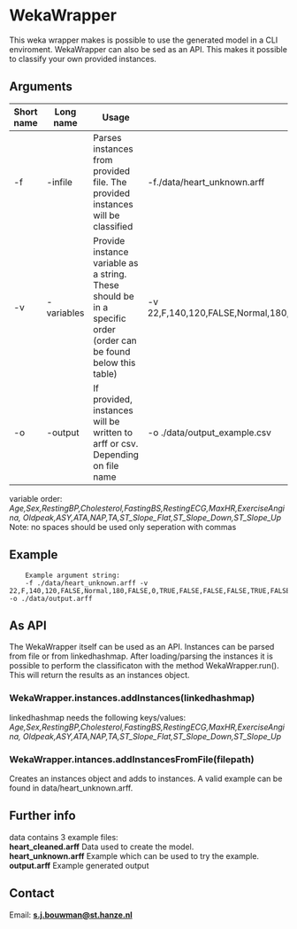 # WekaWrapper
This weka wrapper makes is possible to use the generated model in a CLI enviroment. WekaWrapper can also be 
sed as an API. 
This makes it possible to classify your own provided instances.


## Arguments
| Short name | Long name  | Usage                                                                                                               | Example                                                                          |
|------------|------------|---------------------------------------------------------------------------------------------------------------------|----------------------------------------------------------------------------------|
| -f         | -infile    | Parses instances from provided file.    The provided instances will be classified                                   | -f./data/heart_unknown.arff                                                      |
| -v         | -variables | Provide instance variable as a string.    These should be in a specific order (order can be found below this table) | -v 22,F,140,120,FALSE,Normal,180,FALSE,0,TRUE,FALSE,FALSE,FALSE,TRUE,FALSE,FALSE |
| -o         | -output    | If provided, instances will be written to arff or csv. Depending on file name                                       | -o ./data/output_example.csv                                                     |

variable order: *Age,Sex,RestingBP,Cholesterol,FastingBS,RestingECG,MaxHR,ExerciseAngina,
Oldpeak,ASY,ATA,NAP,TA,ST_Slope_Flat,ST_Slope_Down,ST_Slope_Up*  
Note: no spaces should be used only seperation with commas

## Example
        Example argument string:
        -f ./data/heart_unknown.arff -v 22,F,140,120,FALSE,Normal,180,FALSE,0,TRUE,FALSE,FALSE,FALSE,TRUE,FALSE,FALSE -o ./data/output.arff

## As API
The WekaWrapper itself can be used as an API.
Instances can be parsed from file or from linkedhashmap.
After loading/parsing the instances it is possible to perform the classificaton with 
the method WekaWrapper.run(). This will return the results as an instances object.

### WekaWrapper.instances.addInstances(linkedhashmap)
linkedhashmap needs the following keys/values: 
*Age,Sex,RestingBP,Cholesterol,FastingBS,RestingECG,MaxHR,ExerciseAngina,
Oldpeak,ASY,ATA,NAP,TA,ST_Slope_Flat,ST_Slope_Down,ST_Slope_Up*

### WekaWrapper.intances.addInstancesFromFile(filepath)
Creates an instances object and adds to instances.
A valid example can be found in data/heart_unknown.arff.

## Further info
data contains 3 example files:   
**heart_cleaned.arff** Data used to create the model.  
**heart_unknown.arff** Example which can be used to try the example.   
**output.arff** Example generated output 
## Contact
Email: **s.j.bouwman@st.hanze.nl**